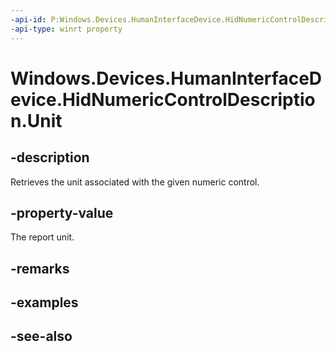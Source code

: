 ```yaml
---
-api-id: P:Windows.Devices.HumanInterfaceDevice.HidNumericControlDescription.Unit
-api-type: winrt property
---
```


<!-- Property syntax
public uint Unit { get; }
-->

# Windows.Devices.HumanInterfaceDevice.HidNumericControlDescription.Unit

## -description
Retrieves the unit associated with the given numeric control.

## -property-value
The report unit.

## -remarks

## -examples

## -see-also
